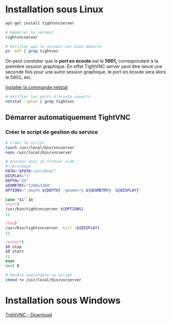 # Installation sous Linux

``` bash
apt-get install tightvncserver

# Démarrer le serveur
tightvncserver

# Vérifier que le serveur est bien démarré
ps -edf | grep tightvnc

```

On peut constater que le **port en écoute** est le **5901,** correspondant à la première session graphique. En effet TightVNC server peut être lancé une seconde fois pour une autre session graphique, le port en écoute sera alors le 5902, etc.

[Installer la commande netstat](https://linuxconfig.org/bash-netstat-command-not-found-debian-ubuntu-linux)

``` bash
# Vérifier les ports d'écoute ouverts
netstat -lptun | grep tightvnc
```

## Démarrer automatiquement TightVNC

### Créer le script de gestion du service
```bash
# Créer le script
touch /usr/local/bin/vncserver
nano /usr/local/bin/vncserver

# Ajouter dans ce fichier vide : 
#!/bin/bash
PATH="$PATH:/usr/bin/"
DISPLAY="1"
DEPTH="24"
GEOMETRY="1280x1204"
OPTIONS="-depth ${DEPTH} -geometry ${GEOMETRY} :${DISPLAY}"

case "$1" in
start)
/usr/bin/tightvncserver ${OPTIONS}
;;

stop)
/usr/bin/tightvncserver -kill :${DISPLAY}
;;

restart)
$0 stop
$0 start
;;
esac
exit 0

# Rendre exécutable ce script
chmod +x /usr/local/bin/vncserver
```

# Installation sous Windows 

[TightVNC - Download](https://www.tightvnc.com/download.php)
